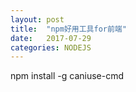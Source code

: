 ```yaml
---
layout: post
title:  "npm好用工具for前端"
date:   2017-07-29
categories: NODEJS
---
```


npm install -g caniuse-cmd
